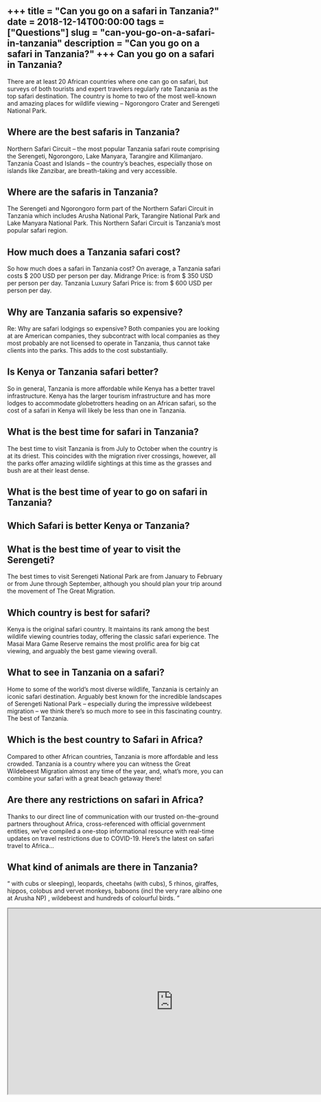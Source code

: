 +++
title = "Can you go on a safari in Tanzania?"
date = 2018-12-14T00:00:00
tags = ["Questions"]
slug = "can-you-go-on-a-safari-in-tanzania"
description = "Can you go on a safari in Tanzania?"
+++
Can you go on a safari in Tanzania?
-----------------------------------

There are at least 20 African countries where one can go on safari, but surveys of both tourists and expert travelers regularly rate Tanzania as the top safari destination. The country is home to two of the most well-known and amazing places for wildlife viewing – Ngorongoro Crater and Serengeti National Park.

Where are the best safaris in Tanzania?
---------------------------------------

Northern Safari Circuit – the most popular Tanzania safari route comprising the Serengeti, Ngorongoro, Lake Manyara, Tarangire and Kilimanjaro. Tanzania Coast and Islands – the country’s beaches, especially those on islands like Zanzibar, are breath-taking and very accessible.

Where are the safaris in Tanzania?
----------------------------------

The Serengeti and Ngorongoro form part of the Northern Safari Circuit in Tanzania which includes Arusha National Park, Tarangire National Park and Lake Manyara National Park. This Northern Safari Circuit is Tanzania’s most popular safari region.

How much does a Tanzania safari cost?
-------------------------------------

So how much does a safari in Tanzania cost? On average, a Tanzania safari costs $ 200 USD per person per day. Midrange Price: is from $ 350 USD per person per day. Tanzania Luxury Safari Price is: from $ 600 USD per person per day.

Why are Tanzania safaris so expensive?
--------------------------------------

Re: Why are safari lodgings so expensive? Both companies you are looking at are American companies, they subcontract with local companies as they most probably are not licensed to operate in Tanzania, thus cannot take clients into the parks. This adds to the cost substantially.

Is Kenya or Tanzania safari better?
-----------------------------------

So in general, Tanzania is more affordable while Kenya has a better travel infrastructure. Kenya has the larger tourism infrastructure and has more lodges to accommodate globetrotters heading on an African safari, so the cost of a safari in Kenya will likely be less than one in Tanzania.

What is the best time for safari in Tanzania?
---------------------------------------------

The best time to visit Tanzania is from July to October when the country is at its driest. This coincides with the migration river crossings, however, all the parks offer amazing wildlife sightings at this time as the grasses and bush are at their least dense.

What is the best time of year to go on safari in Tanzania?
----------------------------------------------------------

Which Safari is better Kenya or Tanzania?
-----------------------------------------

What is the best time of year to visit the Serengeti?
-----------------------------------------------------

The best times to visit Serengeti National Park are from January to February or from June through September, although you should plan your trip around the movement of The Great Migration.

Which country is best for safari?
---------------------------------

Kenya is the original safari country. It maintains its rank among the best wildlife viewing countries today, offering the classic safari experience. The Masai Mara Game Reserve remains the most prolific area for big cat viewing, and arguably the best game viewing overall.

What to see in Tanzania on a safari?
------------------------------------

Home to some of the world’s most diverse wildlife, Tanzania is certainly an iconic safari destination. Arguably best known for the incredible landscapes of Serengeti National Park – especially during the impressive wildebeest migration – we think there’s so much more to see in this fascinating country. The best of Tanzania.

Which is the best country to Safari in Africa?
----------------------------------------------

Compared to other African countries, Tanzania is more affordable and less crowded. Tanzania is a country where you can witness the Great Wildebeest Migration almost any time of the year, and, what’s more, you can combine your safari with a great beach getaway there!

Are there any restrictions on safari in Africa?
-----------------------------------------------

Thanks to our direct line of communication with our trusted on-the-ground partners throughout Africa, cross-referenced with official government entities, we’ve compiled a one-stop informational resource with real-time updates on travel restrictions due to COVID-19. Here’s the latest on safari travel to Africa…

What kind of animals are there in Tanzania?
-------------------------------------------

“ with cubs or sleeping), leopards, cheetahs (with cubs), 5 rhinos, giraffes, hippos, colobus and vervet monkeys, baboons (incl the very rare albino one at Arusha NP) , wildebeest and hundreds of colourful birds. ”

<iframe allow="accelerometer; autoplay; clipboard-write; encrypted-media; gyroscope; picture-in-picture" allowfullscreen="" class="__youtube_prefs__  epyt-is-override  no-lazyload" data-no-lazy="1" data-origheight="433" data-origwidth="770" data-skipgform_ajax_framebjll="" height="433" id="_ytid_47654" loading="lazy" src="https://www.youtube.com/embed/rvXHUn3MdKQ?enablejsapi=1&autoplay=0&cc_load_policy=0&cc_lang_pref=&iv_load_policy=1&loop=0&modestbranding=0&rel=1&fs=1&playsinline=0&autohide=2&theme=dark&color=red&controls=1&" title="YouTube player" width="770"></iframe>